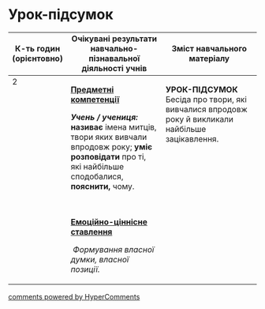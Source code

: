 <div id="hypercomments_widget" class="js-hypercomments-widget invisible"></div>

# Урок-підсумок

<table>
  <tr>
    <td width="10%" align="center"><b>К-ть годин (орієнтовно)</b></td>
    <td width="45%" align="center"><b>Очікувані результати навчально-пізнавальної діяльності учнів</b></td>
    <td width="45%" align="center"><b>Зміст навчального матеріалу</b></td>
  </tr>
<tbody>
  <tr>
<td width="10%" style="vertical-align:top !important;">2</td>
    <td width="45%" style="vertical-align:top !important;">
<p><strong><u>Предметні компетенції </u></strong></p>
<p><strong><em>Учень / учениця: </em></strong><strong>називає</strong> імена митців, твори яких вивчали впродовж року; <strong>уміє розповідати</strong> про ті, які найбільше сподобалися, <strong>пояснити, </strong>чому.</p>
<p><strong>&nbsp;</strong></p>
<p><strong><u>Емоційно-ціннісне ставлення</u></strong></p>
<p><em>&nbsp;Формування власної думки, власної позиції.</em></p></td>
    <td width="45%" style="vertical-align:top !important;">
<p><strong>УРОК-ПІДСУМОК </strong><br>Бесіда про твори, які вивчалися впродовж року й викликали найбільше зацікавлення.</p></td>
  </tr>
</tbody>
</table>

<div class="js-hypercomments-container">
<a href="http://hypercomments.com" class="hc-link" title="comments widget">comments powered by HyperComments</a>
</div>